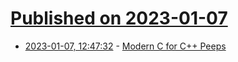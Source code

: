 # [Published on 2023-01-07](index.md)

* [2023-01-07, 12:47:32](https://news.ycombinator.com/item?id=34287562) - [Modern C for C++ Peeps](https://floooh.github.io/2019/09/27/modern-c-for-cpp-peeps.html)

